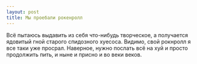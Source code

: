 ```yaml
---
layout: post
title: Мы проебали рокенролл
---
```


Всё пытаюсь выдавить из себя что-нибудь творческое, а получается ядовитый гной старого спидозного хуесоса. Видимо,&nbsp;свой рокнролл я все таки уже просрал. Наверное, нужно послать всё на хуй и просто продолжить пить, и ныне и присно и во веки веков.
